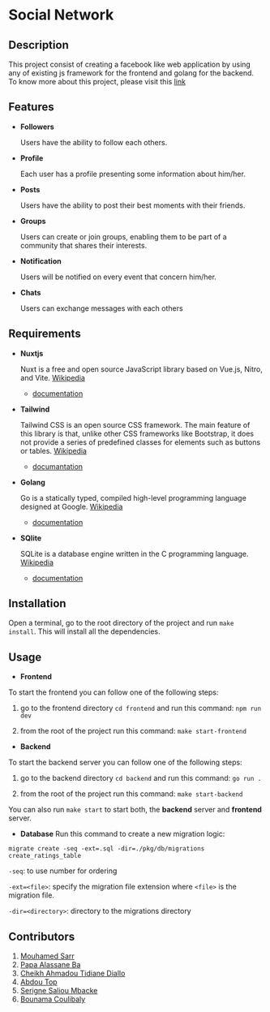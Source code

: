 # Social Network

## Description
This project consist of creating a facebook like web application by using any of existing js framework for the frontend and golang for the backend.
To know more about this project, please visit this [link](https://github.com/01-edu/public/tree/master/subjects/social-network)

## Features
+ **Followers**

    Users have the ability to follow each others.

+ **Profile**

    Each user has a profile presenting some information about him/her.

+ **Posts**

    Users  have the ability to post their best moments with their friends.

+ **Groups**

    Users can create or join groups, enabling them to be part of a community that shares their interests.

+ **Notification**

    Users will be notified on every event that concern him/her.

+ **Chats**

    Users can exchange messages with each others


## Requirements
+ **Nuxtjs**

    Nuxt is a free and open source JavaScript library based on Vue.js, Nitro, and Vite. [Wikipedia](https://en.wikipedia.org/wiki/Nuxt.js)

    - [documentation](https://nuxt.com/docs)

    
+ **Tailwind**

    Tailwind CSS is an open source CSS framework. The main feature of this library is that, unlike other CSS frameworks like Bootstrap, it does not provide a series of predefined classes for elements such as buttons or tables. [Wikipedia](https://en.wikipedia.org/wiki/Tailwind_CSS)

    - [documantation](https://tailwindcss.com/docs/installation/framework-guides)

+ **Golang**

    Go is a statically typed, compiled high-level programming language designed at Google. [Wikipedia](https://en.wikipedia.org/wiki/Go_(programming_language))

    - [documentation](https://go.dev/doc/)

+ **SQlite**

    SQLite is a database engine written in the C programming language. [Wikipedia](https://en.wikipedia.org/wiki/SQLite)

    - [documentation](https://www.sqlite.org/docs.html)

## Installation
Open a terminal, go to the root directory of the project and run `make install`. This will install all the dependencies.

## Usage
+ **Frontend**

To start the frontend you can follow one of the following steps:

1. go to the frontend directory `cd frontend` and run this command:
`npm run dev`

2. from the root of the project run this command:
`make start-frontend`


+ **Backend**

To start the backend server you can follow one of the following steps:

1. go to the backend directory `cd backend` and run this command:
`go run .`

2. from the root of the project run this command:
`make start-backend`

You can also run `make start` to start both, the **backend** server and **frontend** server.


+ **Database**
Run this command to create a new migration logic:

`migrate create -seq -ext=.sql -dir=./pkg/db/migrations create_ratings_table`

`-seq`: to use number for ordering

`-ext=<file>`: specify the migration file extension where `<file>` is the migration file.


`-dir=<directory>`: directory to the migrations directory

## Contributors

1. [Mouhamed Sarr](https://learn.zone01dakar.sn/git/mohamedsarr0)
2. [Papa Alassane Ba](https://learn.zone01dakar.sn/git/pba)
3. [Cheikh Ahmadou Tidiane Diallo](https://learn.zone01dakar.sn/git/chdiallo)
4. [Abdou Top](https://learn.zone01dakar.sn/git/abdotop)
5. [Serigne Saliou Mbacke](https://learn.zone01dakar.sn/git/serignmbaye)
6. [Bounama Coulibaly](https://learn.zone01dakar.sn/git/bcoulibal)
